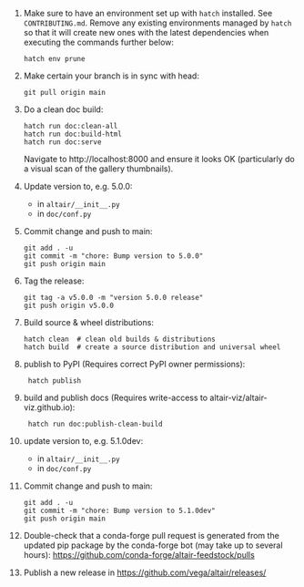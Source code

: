 1. Make sure to have an environment set up with `hatch` installed. See `CONTRIBUTING.md`.
   Remove any existing environments managed by `hatch` so that it will create new ones
   with the latest dependencies when executing the commands further below:
   
       hatch env prune

2. Make certain your branch is in sync with head:
 
       git pull origin main

3. Do a clean doc build:

       hatch run doc:clean-all
       hatch run doc:build-html
       hatch run doc:serve
   
   Navigate to http://localhost:8000 and ensure it looks OK (particularly
   do a visual scan of the gallery thumbnails).

4. Update version to, e.g. 5.0.0:

   - in ``altair/__init__.py``
   - in ``doc/conf.py``

5. Commit change and push to main:

       git add . -u
       git commit -m "chore: Bump version to 5.0.0"
       git push origin main

6. Tag the release:

       git tag -a v5.0.0 -m "version 5.0.0 release"
       git push origin v5.0.0

7. Build source & wheel distributions:

       hatch clean  # clean old builds & distributions
       hatch build  # create a source distribution and universal wheel

8. publish to PyPI (Requires correct PyPI owner permissions):

        hatch publish

9. build and publish docs (Requires write-access to altair-viz/altair-viz.github.io):

        hatch run doc:publish-clean-build

10. update version to, e.g. 5.1.0dev:

    - in ``altair/__init__.py``
    - in ``doc/conf.py``

11. Commit change and push to main:

        git add . -u
        git commit -m "chore: Bump version to 5.1.0dev"
        git push origin main

12. Double-check that a conda-forge pull request is generated from the updated
    pip package by the conda-forge bot (may take up to several hours):
    https://github.com/conda-forge/altair-feedstock/pulls

13. Publish a new release in https://github.com/vega/altair/releases/

